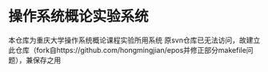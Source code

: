 # 操作系统概论实验系统
本仓库为重庆大学操作系统概论课程实验所用系统
原svn仓库已无法访问，故建立此仓库（fork自https://github.com/hongmingjian/epos并修正部分makefile问题），兼保存之用
